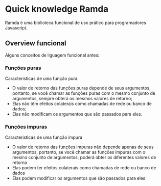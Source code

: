 # Quick knowledge Ramda

Ramda é uma biblioteca funcional de uso prático para programadores Javascript.

## Overview funcional

Alguns conceitos de liguagem funcional antes:

### Funções puras
Caracteristicas de uma função pura
- O valor de retorno das funções puras depende de seus argumentos, portanto, se você chamar as funções puras com o mesmo conjunto de argumentos, sempre obterá os mesmos valores de retorno;
- Elas não têm efeitos colaterais como chamadas de rede ou banco de dados;
- Elas não modificam os argumentos que são passados para eles.

### Funções impuras
Caracteristicas de uma função impura
- O valor de retorno das funções impuras não depende apenas de seus argumentos, portanto, se você chamar as funções impuras com o mesmo conjunto de argumentos, poderá obter os diferentes valores de retorno
- Elas podem ter efeitos colaterais como chamadas de rede ou banco de dados
- Elas podem modificar os argumentos que são passados para eles
